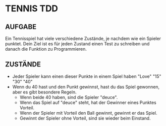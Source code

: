 # TENNIS TDD

## AUFGABE
Ein Tennisspiel hat viele verschiedene Zustände, je nachdem wie ein Spieler punktet. 
Dein Ziel ist es für jeden Zustand einen Test zu schreiben und danach die Funktion zu Programmieren. 

## ZUSTÄNDE
- Jeder Spieler kann einen dieser Punkte in einem Spiel haben "Love" "15" "30" "40"
- Wenn du 40 hast und den Punkt gewinnst, hast du das Spiel gewonnen, aber es gibt besondere Regeln.
  - Wenn beide 40 haben, sind die Spieler "deuce".
  - Wenn das Spiel auf "deuce" steht, hat der Gewinner eines Punktes Vorteil.
  - Wenn der Spieler mit Vorteil den Ball gewinnt, gewinnt er das Spiel.
  - Gewinnt der Spieler ohne Vorteil, sind sie wieder beim Einstand.
